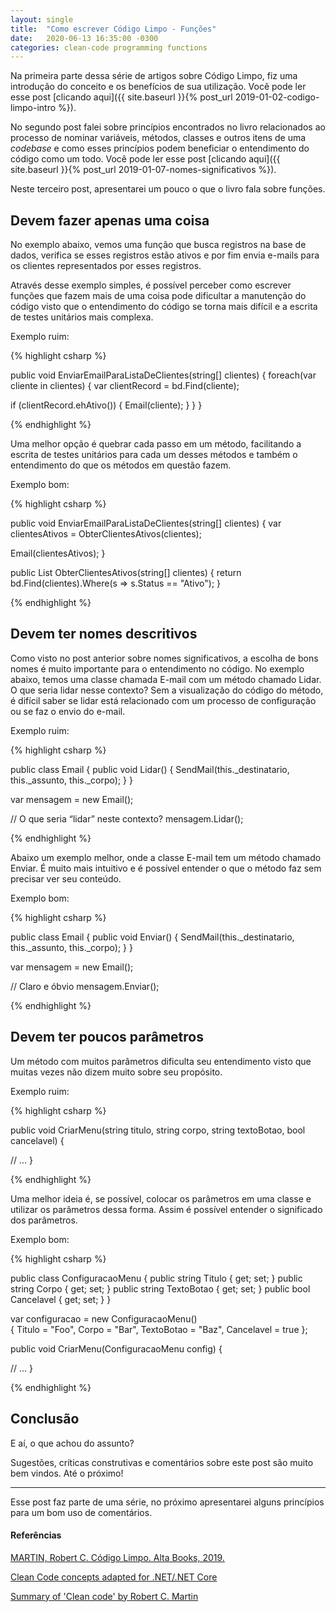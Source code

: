 ```yaml
---
layout: single
title:  "Como escrever Código Limpo - Funções"
date:   2020-06-13 16:35:00 -0300
categories: clean-code programming functions
---
```


Na primeira parte dessa série de artigos sobre Código Limpo, fiz uma introdução do conceito e os benefícios de sua utilização. Você pode ler esse post [clicando aqui]({{ site.baseurl }}{% post_url 2019-01-02-codigo-limpo-intro %}). 

No segundo post falei sobre princípios encontrados no livro relacionados ao processo de nominar variáveis, métodos, classes e outros itens de uma *codebase* e como esses princípios podem beneficiar o entendimento do código como um todo. Você pode ler esse post [clicando aqui]({{ site.baseurl }}{% post_url 2019-01-07-nomes-significativos %}).

Neste terceiro post, apresentarei um pouco o que o livro fala sobre funções.

## Devem fazer apenas uma coisa

No exemplo abaixo, vemos uma função que busca registros na base de dados, verifica se esses registros estão ativos e por fim envia e-mails para os clientes representados por esses registros.

Através desse exemplo simples, é possível perceber como escrever funções que fazem mais de uma coisa pode dificultar a manutenção do código visto que o entendimento do código se torna mais difícil e a escrita de testes unitários mais complexa.

Exemplo ruim:

{% highlight csharp %}

public void EnviarEmailParaListaDeClientes(string[] clientes)
{
 foreach(var cliente in clientes) 
{
  var clientRecord = bd.Find(cliente);

  if (clientRecord.ehAtivo()) 
  {
   Email(cliente);
  }
 }
}

{% endhighlight %}



Uma melhor opção é quebrar cada passo em um método, facilitando a escrita de testes unitários para cada um desses métodos e também o entendimento do que os métodos em questão fazem.



Exemplo bom:

{% highlight csharp %}

public void EnviarEmailParaListaDeClientes(string[] clientes)
{
 var clientesAtivos = ObterClientesAtivos(clientes);

 Email(clientesAtivos);
}

public List <Client> ObterClientesAtivos(string[] clientes)
{
 return bd.Find(clientes).Where(s => s.Status == "Ativo");
}

{% endhighlight %}

## Devem ter nomes descritivos

Como visto no post anterior sobre nomes significativos, a escolha de bons nomes é muito importante para o entendimento no código. No exemplo abaixo, temos uma classe chamada E-mail com um método chamado Lidar. O que seria lidar nesse contexto? Sem a visualização do código do método, é difícil saber se lidar está relacionado com um processo de configuração ou se faz o envio do e-mail.



Exemplo ruim:

{% highlight csharp %}

public class Email
{
 public void Lidar()
 {
  SendMail(this._destinatario, this._assunto, this._corpo);
 }
}

var mensagem = new Email();

// O que seria “lidar” neste contexto?
mensagem.Lidar();

{% endhighlight %}



Abaixo um exemplo melhor, onde a classe E-mail tem um método chamado Enviar. É muito mais intuitivo e é possível entender o que o método faz sem precisar ver seu conteúdo.

Exemplo bom:

{% highlight csharp %}

public class Email
{
 public void Enviar()
 {
  SendMail(this._destinatario, this._assunto, this._corpo);
 }
}

var mensagem = new Email();

// Claro e óbvio
mensagem.Enviar();

{% endhighlight %}

## Devem ter poucos parâmetros

Um método com muitos parâmetros dificulta seu entendimento visto que muitas vezes não dizem muito sobre seu propósito. 



Exemplo ruim: 

{% highlight csharp %}

public void CriarMenu(string titulo, string corpo, string textoBotao, bool cancelavel)
{

 // ...
}

{% endhighlight %}

Uma melhor ideia é, se possível, colocar os parâmetros em uma classe e utilizar os parâmetros dessa forma. Assim é possível entender o significado dos parâmetros.



Exemplo bom:

{% highlight csharp %}

public class ConfiguracaoMenu 
{
 public string Titulo {  get;  set; }
 public string Corpo {  get;  set; }
 public string TextoBotao {  get;  set; }
 public bool Cancelavel {  get;  set; }
}

var configuracao = new ConfiguracaoMenu()  
{
  Titulo = "Foo",
  Corpo = "Bar",
  TextoBotao = "Baz",
  Cancelavel = true
};

public void CriarMenu(ConfiguracaoMenu config) 
{

 // ...
}

{% endhighlight %}

 

## Conclusão

E aí, o que achou do assunto?

Sugestões, críticas construtivas e comentários sobre este post são muito bem vindos. Até o próximo!

***

Esse post faz parte de uma série, no próximo apresentarei alguns princípios para um bom uso de comentários.



#### Referências

[MARTIN, Robert C. Código Limpo. Alta Books, 2019.](https://amzn.to/39ExBZl)

[Clean Code concepts adapted for .NET/.NET Core](https://github.com/thangchung/clean-code-dotnet#functions)

[Summary of 'Clean code' by Robert C. Martin](https://github.com/thangchung/clean-code-dotnet#functions)
